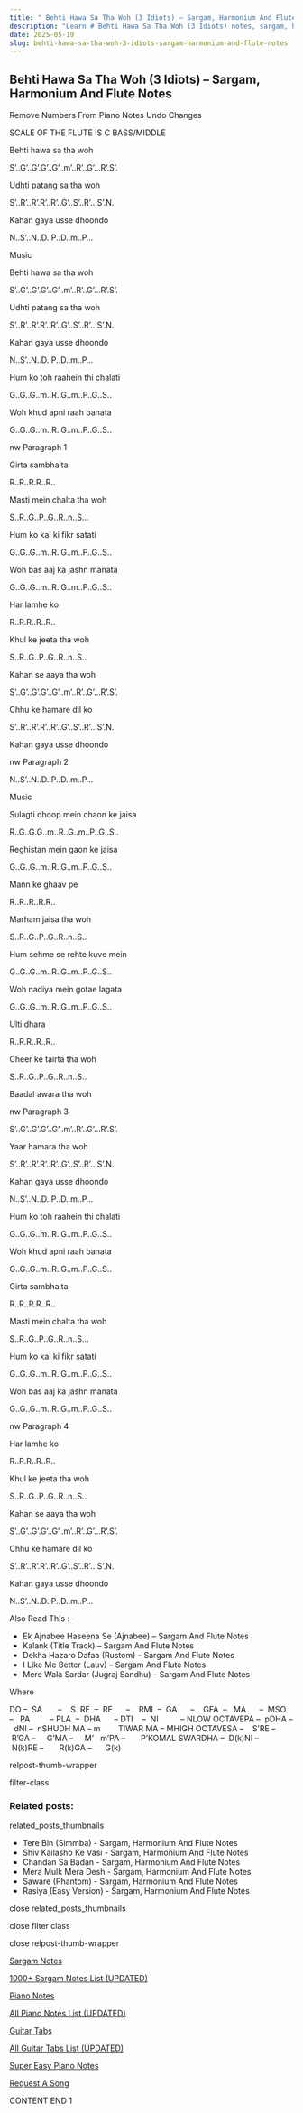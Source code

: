 ```yaml
---
title: " Behti Hawa Sa Tha Woh (3 Idiots) – Sargam, Harmonium And Flute Notes"
description: "Learn # Behti Hawa Sa Tha Woh (3 Idiots) notes, sargam, harmonium notations and flute notes. Easy step-by-step tutorial for beginners."
date: 2025-05-19
slug: behti-hawa-sa-tha-woh-3-idiots-sargam-harmonium-and-flute-notes
---
```


## Behti Hawa Sa Tha Woh (3 Idiots) – Sargam, Harmonium And Flute Notes

Remove Numbers From Piano Notes
Undo Changes

SCALE OF THE FLUTE IS C BASS/MIDDLE

Behti hawa sa tha woh

S’..G’..G’.G’..G’..m’..R’..G’…R’.S’.

Udhti patang sa tha woh

S’..R’..R’.R’..R’..G’..S’..R’…S’.N.

Kahan gaya usse dhoondo

N..S’..N..D..P..D..m..P…

Music

Behti hawa sa tha woh

S’..G’..G’.G’..G’..m’..R’..G’…R’.S’.

Udhti patang sa tha woh

S’..R’..R’.R’..R’..G’..S’..R’…S’.N.

Kahan gaya usse dhoondo

N..S’..N..D..P..D..m..P…

Hum ko toh raahein thi chalati

G..G..G..m..R..G..m..P..G..S..

Woh khud apni raah banata

G..G..G..m..R..G..m..P..G..S..

nw Paragraph 1

Girta sambhalta

R..R..R.R..R..

Masti mein chalta tha woh

S..R..G..P..G..R..n..S…

Hum ko kal ki fikr satati

G..G..G..m..R..G..m..P..G..S..

Woh bas aaj ka jashn manata

G..G..G..m..R..G..m..P..G..S..

Har lamhe ko

R..R.R..R..R..

Khul ke jeeta tha woh

S..R..G..P..G..R..n..S..

Kahan se aaya tha woh

S’..G’..G’.G’..G’..m’..R’..G’…R’.S’.

Chhu ke hamare dil ko

S’..R’..R’.R’..R’..G’..S’..R’…S’.N.

Kahan gaya usse dhoondo

nw Paragraph 2

N..S’..N..D..P..D..m..P…

Music

Sulagti dhoop mein chaon ke jaisa

R..G..G.G..m..R..G..m..P..G..S..

Reghistan mein gaon ke jaisa

G..G..G..m..R..G..m..P..G..S..

Mann ke ghaav pe

R..R..R..R.R..

Marham jaisa tha woh

S..R..G..P..G..R..n..S..

Hum sehme se rehte kuve mein

G..G..G..m..R..G..m..P..G..S..

Woh nadiya mein gotae lagata

G..G..G..m..R..G..m..P..G..S..

Ulti dhara

R..R.R..R..R..

Cheer ke tairta tha woh

S..R..G..P..G..R..n..S..

Baadal awara tha woh

nw Paragraph 3

S’..G’..G’.G’..G’..m’..R’..G’…R’.S’.

Yaar hamara tha woh

S’..R’..R’.R’..R’..G’..S’..R’…S’.N.

Kahan gaya usse dhoondo

N..S’..N..D..P..D..m..P…

Hum ko toh raahein thi chalati

G..G..G..m..R..G..m..P..G..S..

Woh khud apni raah banata

G..G..G..m..R..G..m..P..G..S..

Girta sambhalta

R..R..R.R..R..

Masti mein chalta tha woh

S..R..G..P..G..R..n..S…

Hum ko kal ki fikr satati

G..G..G..m..R..G..m..P..G..S..

Woh bas aaj ka jashn manata

G..G..G..m..R..G..m..P..G..S..

nw Paragraph 4

Har lamhe ko

R..R.R..R..R..

Khul ke jeeta tha woh

S..R..G..P..G..R..n..S..

Kahan se aaya tha woh

S’..G’..G’.G’..G’..m’..R’..G’…R’.S’.

Chhu ke hamare dil ko

S’..R’..R’.R’..R’..G’..S’..R’…S’.N.

Kahan gaya usse dhoondo

N..S’..N..D..P..D..m..P…

Also Read This :-

- Ek Ajnabee Haseena Se (Ajnabee) – Sargam And Flute Notes
- Kalank (Title Track) – Sargam And Flute Notes
- Dekha Hazaro Dafaa (Rustom) – Sargam And Flute Notes
- I Like Me Better (Lauv) – Sargam And Flute Notes
- Mere Wala Sardar (Jugraj Sandhu) – Sargam And Flute Notes

Where

DO –  SA       –    S  RE  –  RE      –    RMI  –  GA      –    GFA  –   MA      –  MSO  –   PA         – PLA  –  DHA      – DTI    –  NI          – NLOW OCTAVEPA –  pDHA –  dNI –  nSHUDH MA – m        TIWAR MA – MHIGH OCTAVESA –    S’RE –     R’GA –     G’MA –     M’   m’PA –       P’KOMAL SWARDHA –  D(k)NI –       N(k)RE –       R(k)GA –      G(k)

relpost-thumb-wrapper

filter-class

### Related posts:

related_posts_thumbnails

- Tere Bin (Simmba) - Sargam, Harmonium And Flute Notes
- Shiv Kailasho Ke Vasi - Sargam, Harmonium And Flute Notes
- Chandan Sa Badan - Sargam, Harmonium And Flute Notes
- Mera Mulk Mera Desh - Sargam, Harmonium And Flute Notes
- Saware (Phantom) - Sargam, Harmonium And Flute Notes
- Rasiya (Easy Version) - Sargam, Harmonium And Flute Notes

close related_posts_thumbnails

close filter class

close relpost-thumb-wrapper

[Sargam Notes](/sargam-notes.html)

[1000+ Sargam Notes List (UPDATED)](/all-songs-list-sargam-notes.html)

[Piano Notes](/piano-notes.html)

[All Piano Notes List (UPDATED)](/all-songs-list-piano-notes.html)

[Guitar Tabs](/guitar-tabs.html)

[All Guitar Tabs List (UPDATED)](/all-songs-list-guitar-tabs.html)

[Super Easy Piano Notes](https://studywall.in/)

[Request A Song](/request-a-song.html)

CONTENT END 1
